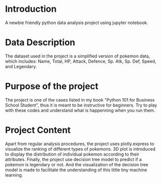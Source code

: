 # Introduction
A newbie friendly python data analysis project using jupyter notebook.

# Data Description
The dataset used in the project is a simplified version of pokemon data, which includes: Name, Total, HP, Attack, Defence, Sp. Atk, Sp. Def, Speed, and Legendary.

# Purpose of the project
The project is one of the cases listed in my book "Python 101 for Business School Student", thus it is meant to be instructive for beginners. Try to play with these codes and understand what is happenning when you run them.

# Project Content
Apart from regular analysis procedures, the project uses plotly.express to visualize the ranking of different types of pokemons. 3D plot is introduced to display the distribution of individual pokemon according to their attributes. Finally, the project use decision tree model to predict if a pokemon is legendary or not. And the visualization of the decision tree model is made to facilitate the understanding of this little tiny machine learning.


